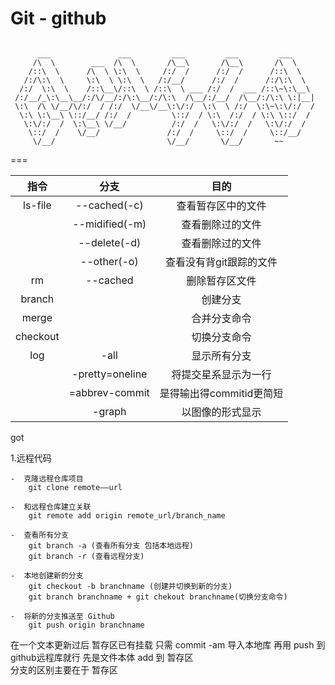 # Git - github

```

      ___               ___         ___         ___         ___
     /\  \        ___  /\  \       /\__\       /\__\       /\  \
    /::\  \      /\  \ \:\  \     /:/  /      /:/  /      /::\  \
   /:/\:\  \     \:\  \ \:\  \   /:/__/      /:/  /      /:/\:\  \
  /:/  \:\  \    /::\__\/::\  \ /::\  \ ___ /:/  /  ___ /::\~\:\__\
 /:/__/_\:\__\__/:/\/__/:/\:\__/:/\:\  /\__/:/__/  /\__/:/\:\ \:|__|
 \:\  /\ \/__/\/:/  / /:/  \/__\/__\:\/:/  \:\  \ /:/  \:\~\:\/:/  /
  \:\ \:\__\ \::/__/ /:/  /         \::/  / \:\  /:/  / \:\ \::/  /
   \:\/:/  /  \:\__\ \/__/          /:/  /   \:\/:/  /   \:\/:/  /
    \::/  /    \/__/               /:/  /     \::/  /     \::/__/
     \/__/                         \/__/       \/__/       ~~

```


===

| 指令 | 分支 | 目的|
|:---:|:---:|:---:|
|ls-file|--cached(-c)|查看暂存区中的文件|
||--midified(-m)|查看删除过的文件|
||--delete(-d)|查看删除过的文件|
||--other(-o)|查看没有背git跟踪的文件|
|rm|--cached|删除暂存区文件|
|branch||创建分支|
|merge||合并分支命令|
|checkout||切换分支命令|
|log|-all|显示所有分支|
||-pretty=oneline|将提交星系显示为一行|
||=abbrev-commit|是得输出得commitid更简短|
||-graph|以图像的形式显示|

got

1.远程代码  

	-  克隆远程仓库项目  
		git clone remote——url  
		
	-  和远程仓库建立关联  
		git remote add origin remote_url/branch_name  

	-  查看所有分支  
		git branch -a (查看所有分支 包括本地远程)  
		git branch -r (查看远程分支)  

	-  本地创建新的分支  
		git checkout -b branchname (创建并切换到新的分支)  
		git branch branchname + git chekout branchname(切换分支命令)  

	-  将新的分支推送至 Github  
		git push origin branchname

在一个文本更新过后 暂存区已有挂载 只需 commit -am 导入本地库 再用 push 到github远程库就行
先是文件本体 add 到 暂存区  
分支的区别主要在于 暂存区
		
